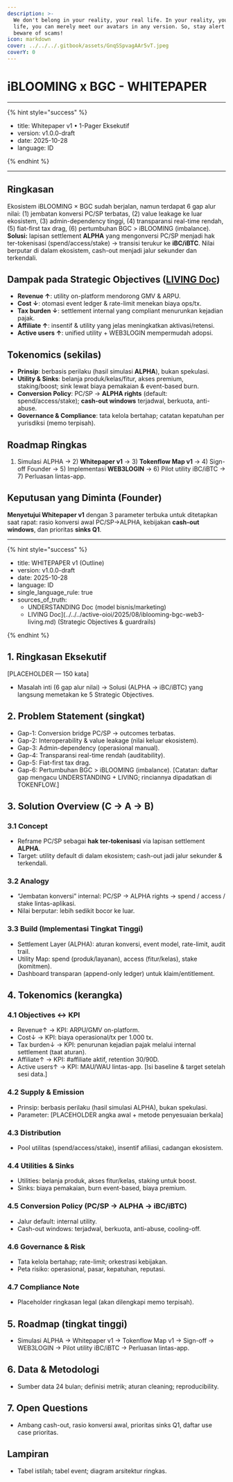 ```yaml
---
description: >-
  We don't belong in your reality, your real life. In your reality, your real
  life, you can merely meet our avatars in any version. So, stay alert and
  beware of scams!
icon: markdown
cover: ../../../.gitbook/assets/GnqSSpvagAAr5vT.jpeg
coverY: 0
---
```


# iBLOOMING x BGC - WHITEPAPER

---

{% hint style="success" %}

- title: Whitepaper v1 • 1-Pager Eksekutif  
- version: v1.0.0-draft  
- date: 2025-10-28  
- language: ID  

{% endhint %}

---

## Ringkasan
Ekosistem iBLOOMING × BGC sudah berjalan, namun terdapat 6 gap alur nilai: (1) jembatan konversi PC/SP terbatas, (2) value leakage ke luar ekosistem, (3) admin-dependency tinggi, (4) transparansi real-time rendah, (5) fiat-first tax drag, (6) pertumbuhan BGC > iBLOOMING (imbalance).
**Solusi:** lapisan settlement **ALPHA** yang mengonversi PC/SP menjadi hak ter-tokenisasi (spend/access/stake) → transisi terukur ke **iBC/iBTC**. Nilai berputar di dalam ekosistem, cash-out menjadi jalur sekunder dan terkendali.

## Dampak pada Strategic Objectives ([LIVING Doc](../../../active-oioi/2025/08/iblooming-bgc-web3-living.md#strategic-objectives-reaffirmed))
- **Revenue ↑**: utility on-platform mendorong GMV & ARPU.
- **Cost ↓**: otomasi event ledger & rate-limit menekan biaya ops/tx.
- **Tax burden ↓**: settlement internal yang compliant menurunkan kejadian pajak.
- **Affiliate ↑**: insentif & utility yang jelas meningkatkan aktivasi/retensi.
- **Active users ↑**: unified utility + WEB3LOGIN mempermudah adopsi.

## Tokenomics (sekilas)
- **Prinsip**: berbasis perilaku (hasil simulasi **ALPHA**), bukan spekulasi.
- **Utility & Sinks**: belanja produk/kelas/fitur, akses premium, staking/boost; sink lewat biaya pemakaian & event-based burn.
- **Conversion Policy**: PC/SP → **ALPHA rights** (default: spend/access/stake); **cash-out windows** terjadwal, berkuota, anti-abuse.
- **Governance & Compliance**: tata kelola bertahap; catatan kepatuhan per yurisdiksi (memo terpisah).

## Roadmap Ringkas
1) Simulasi ALPHA → 2) **Whitepaper v1** → 3) **Tokenflow Map v1** → 4) Sign-off Founder → 5) Implementasi **WEB3LOGIN** → 6) Pilot utility iBC/iBTC → 7) Perluasan lintas-app.

## Keputusan yang Diminta (Founder)
**Menyetujui Whitepaper v1** dengan 3 parameter terbuka untuk ditetapkan saat rapat: rasio konversi awal PC/SP→ALPHA, kebijakan **cash-out windows**, dan prioritas **sinks Q1**.

---

{% hint style="success" %}

- title: WHITEPAPER v1 (Outline)  
- version: v1.0.0-draft  
- date: 2025-10-28  
- language: ID  
- single_language_rule: true  
- sources_of_truth:  
  - UNDERSTANDING Doc (model bisnis/marketing)  
  - LIVING Doc](../../../active-oioi/2025/08/iblooming-bgc-web3-living.md) (Strategic Objectives & guardrails)  

{% endhint %}

## 1. Ringkasan Eksekutif
[PLACEHOLDER — 150 kata]
- Masalah inti (6 gap alur nilai) → Solusi (ALPHA → iBC/iBTC) yang langsung memetakan ke 5 Strategic Objectives.

## 2. Problem Statement (singkat)
- Gap-1: Conversion bridge PC/SP → outcomes terbatas.
- Gap-2: Interoperability & value leakage (nilai keluar ekosistem).
- Gap-3: Admin-dependency (operasional manual).
- Gap-4: Transparansi real-time rendah (auditability).
- Gap-5: Fiat-first tax drag.
- Gap-6: Pertumbuhan BGC > iBLOOMING (imbalance).
[Catatan: daftar gap mengacu UNDERSTANDING + LIVING; rinciannya dipadatkan di TOKENFLOW.]

## 3. Solution Overview (C → A → B)
### 3.1 Concept
- Reframe PC/SP sebagai **hak ter-tokenisasi** via lapisan settlement **ALPHA**.
- Target: utility default di dalam ekosistem; cash-out jadi jalur sekunder & terkendali.

### 3.2 Analogy
- “Jembatan konversi” internal: PC/SP → ALPHA rights → spend / access / stake lintas-aplikasi.
- Nilai berputar: lebih sedikit bocor ke luar.

### 3.3 Build (Implementasi Tingkat Tinggi)
- Settlement Layer (ALPHA): aturan konversi, event model, rate-limit, audit trail.
- Utility Map: spend (produk/layanan), access (fitur/kelas), stake (komitmen).
- Dashboard transparan (append-only ledger) untuk klaim/entitlement.

## 4. Tokenomics (kerangka)
### 4.1 Objectives ↔ KPI
- Revenue↑ → KPI: ARPU/GMV on-platform.
- Cost↓ → KPI: biaya operasional/tx per 1.000 tx.
- Tax burden↓ → KPI: penurunan kejadian pajak melalui internal settlement (taat aturan).
- Affiliate↑ → KPI: #affiliate aktif, retention 30/90D.
- Active users↑ → KPI: MAU/WAU lintas-app.
[Isi baseline & target setelah sesi data.]

### 4.2 Supply & Emission
- Prinsip: berbasis perilaku (hasil simulasi ALPHA), bukan spekulasi.
- Parameter: [PLACEHOLDER angka awal + metode penyesuaian berkala]

### 4.3 Distribution
- Pool utilitas (spend/access/stake), insentif afiliasi, cadangan ekosistem.

### 4.4 Utilities & Sinks
- Utilities: belanja produk, akses fitur/kelas, staking untuk boost.
- Sinks: biaya pemakaian, burn event-based, biaya premium.

### 4.5 Conversion Policy (PC/SP → ALPHA → iBC/iBTC)
- Jalur default: internal utility.
- Cash-out windows: terjadwal, berkuota, anti-abuse, cooling-off.

### 4.6 Governance & Risk
- Tata kelola bertahap; rate-limit; orkestrasi kebijakan.
- Peta risiko: operasional, pasar, kepatuhan, reputasi.

### 4.7 Compliance Note
- Placeholder ringkasan legal (akan dilengkapi memo terpisah).

## 5. Roadmap (tingkat tinggi)
- Simulasi ALPHA → Whitepaper v1 → Tokenflow Map v1 → Sign-off → WEB3LOGIN → Pilot utility iBC/iBTC → Perluasan lintas-app.

## 6. Data & Metodologi
- Sumber data 24 bulan; definisi metrik; aturan cleaning; reproducibility.

## 7. Open Questions
- Ambang cash-out, rasio konversi awal, prioritas sinks Q1, daftar use case prioritas.

## Lampiran
- Tabel istilah; tabel event; diagram arsitektur ringkas.
